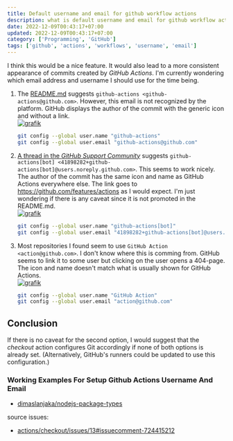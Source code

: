 ```yaml
---
title: Default username and email for github workflow actions
description: what is default username and email for github workflow actions?
date: 2022-12-09T00:43:17+07:00
updated: 2022-12-09T00:43:17+07:00
category: ['Programming', 'GitHub']
tags: ['github', 'actions', 'workflows', 'username', 'email']
---
```


I think this would be a nice feature. It would also lead to a more consistent appearance of commits created by *GitHub Actions*. I'm currently wondering which email address and username I should use for the time being.

1.  The [README.md](https://github.com/actions/checkout/blob/main/README.md#push-a-commit-using-the-built-in-token "checkout/README.md -- Push a commit using the built-in token") suggests `github-actions <github-actions@github.com>`. However, this email is not recognized by the platform. GitHub displays the author of the commit with the generic icon and without a link.\
    [![grafik](https://user-images.githubusercontent.com/1288216/98618468-9b289680-2301-11eb-900a-71f37c9f0c44.png)](https://user-images.githubusercontent.com/1288216/98618468-9b289680-2301-11eb-900a-71f37c9f0c44.png)
    ```bash
    git config --global user.name "github-actions"
    git config --global user.email "github-actions@github.com"
    ```
2.  [A thread in the *GitHub Support Community*](https://github.community/t/github-actions-bot-email-address/17204 "GitHub Actions bot email address? - GitHub Actions - GitHub Support Community") suggests `github-actions[bot] <41898282+github-actions[bot]@users.noreply.github.com>`. This seems to work nicely. The author of the commit has the same icon and name as GitHub Actions everywhere else. The link goes to <https://github.com/features/actions> as I would expect. I'm just wondering if there is any caveat since it is not promoted in the README.md.\
    [![grafik](https://user-images.githubusercontent.com/1288216/98619468-96fd7880-2303-11eb-8bca-d347948c15f4.png)](https://user-images.githubusercontent.com/1288216/98619468-96fd7880-2303-11eb-8bca-d347948c15f4.png)
    ```bash
    git config --global user.name "github-actions[bot]"
    git config --global user.email "41898282+github-actions[bot]@users.noreply.github.com"
    ```
3.  Most repositories I found seem to use `GitHub Action <action@github.com>`. I don't know where this is comming from. GitHub seems to link it to some user but clicking on the user opens a 404-page. The icon and name doesn't match what is usually shown for GitHub Actions.\
    [![grafik](https://user-images.githubusercontent.com/1288216/98620024-bb0d8980-2304-11eb-8aa6-c1b85091b470.png)](https://user-images.githubusercontent.com/1288216/98620024-bb0d8980-2304-11eb-8aa6-c1b85091b470.png)
    ```bash
    git config --global user.name "GitHub Action"
    git config --global user.email "action@github.com"
    ```

## Conclusion

If there is no caveat for the second option, I would suggest that the *checkout* action configures Git accordingly if none of both options is already set. (Alternatively, GitHub's runners could be updated to use this configuration.)

### Working Examples For Setup Github Actions Username And Email
- [dimaslanjaka/nodejs-package-types](https://github.com/dimaslanjaka/nodejs-package-types/blob/main/.github/workflows/build-release.yml)

source issues:

- [actions/checkout/issues/13#issuecomment-724415212](https://github.com/actions/checkout/issues/13#issuecomment-724415212)
